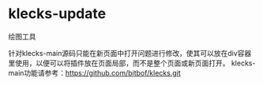 # klecks-update
绘图工具

针对klecks-main源码只能在新页面中打开问题进行修改，使其可以放在div容器里使用，以便可以将插件放在页面局部，而不是整个页面或新页面打开。
klecks-main功能请参考：https://github.com/bitbof/klecks.git